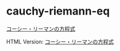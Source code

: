 # cauchy-riemann-eq

[コーシー・リーマンの方程式](https://github.com/easai/complex-CR/blob/main/complex-CR.ipynb)

HTML Version:
[コーシー・リーマンの方程式](https://easai.github.io/complex-CR/complex-CR.html)


